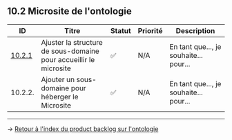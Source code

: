 
## 10.2 Microsite de l'ontologie
| ID  | Titre | Statut | Priorité | Description |
| --- | ----- | -------- | ---------- | ----------- |
| [10.2.1](https://app.asana.com/0/1202346288002784/1202346288002794/f) | Ajuster la structure de sous-domaine pour accueillir le microsite | ✅ | N/A | En tant que..., je souhaite... pour... |
| 10.2.2. | Ajouter un sous-domaine pour héberger le Microsite | ✅ | N/A | En tant que..., je souhaite... pour... |

---
→ [Retour à l'index du product backlog sur l'ontologie](/product_backlog/ontologie/index_ontologie)